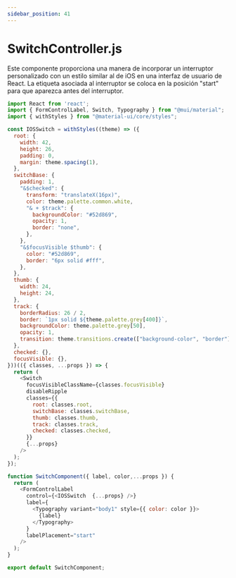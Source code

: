```yaml
---
sidebar_position: 41
---
```


# SwitchController.js

Este componente proporciona una manera de incorporar un interruptor personalizado con un estilo similar al de iOS en una interfaz de usuario de React. La etiqueta asociada al interruptor se coloca en la posición "start" para que aparezca antes del interruptor.

```js
import React from 'react';
import { FormControlLabel, Switch, Typography } from "@mui/material";
import { withStyles } from "@material-ui/core/styles";

const IOSSwitch = withStyles((theme) => ({
  root: {
    width: 42,
    height: 26,
    padding: 0,
    margin: theme.spacing(1),
  },
  switchBase: {
    padding: 1,
    "&$checked": {
      transform: "translateX(16px)",
      color: theme.palette.common.white,
      "& + $track": {
        backgroundColor: "#52d869",
        opacity: 1,
        border: "none",
      },
    },
    "&$focusVisible $thumb": {
      color: "#52d869",
      border: "6px solid #fff",
    },
  },
  thumb: {
    width: 24,
    height: 24,
  },
  track: {
    borderRadius: 26 / 2,
    border: `1px solid ${theme.palette.grey[400]}`,
    backgroundColor: theme.palette.grey[50],
    opacity: 1,
    transition: theme.transitions.create(["background-color", "border"]),
  },
  checked: {},
  focusVisible: {},
}))(({ classes, ...props }) => {
  return (
    <Switch
      focusVisibleClassName={classes.focusVisible}
      disableRipple
      classes={{
        root: classes.root,
        switchBase: classes.switchBase,
        thumb: classes.thumb,
        track: classes.track,
        checked: classes.checked,
      }}
      {...props}
    />
  );
});

function SwitchComponent({ label, color,...props }) {
  return (
    <FormControlLabel
      control={<IOSSwitch  {...props} />}
      label={
        <Typography variant="body1" style={{ color: color }}>
          {label}
        </Typography>
      }
      labelPlacement="start"
    />
  );
}

export default SwitchComponent;
```
